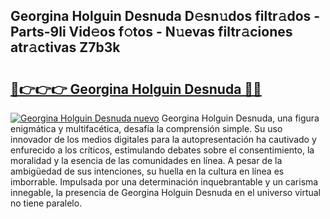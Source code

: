 ## Georgina Holguin Desnuda D𝚎sn𝚞dos filtr𝚊dos - Parts-9li Vid𝚎os f𝚘tos - N𝚞evas filtr𝚊ciones atr𝚊ctivas Z7b3k

# <h2><a href="http://mbcs3f7.tromn.icu/?c=Georgina+Holguin+Desnuda">🔗👉👉👉 Georgina Holguin Desnuda 🔗🔗</a></h2>

[![Georgina Holguin Desnuda nuevo](https://i.imgur.com/pEAQMta.gif)](http://mbcs3f7.tromn.icu/?c=Georgina+Holguin+Desnuda)
Georgina Holguin Desnuda, una figura enigmática y multifacética, desafía la comprensión simple. Su uso innovador de los medios digitales para la autopresentación ha cautivado y enfurecido a los críticos, estimulando debates sobre el consentimiento, la moralidad y la esencia de las comunidades en línea. A pesar de la ambigüedad de sus intenciones, su huella en la cultura en línea es imborrable. Impulsada por una determinación inquebrantable y un carisma innegable, la presencia de Georgina Holguin Desnuda en el universo virtual no tiene paralelo.
